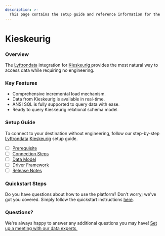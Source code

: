 ```yaml
---
description: >-
  This page contains the setup guide and reference information for the Kieskeurig source connector.
---
```


# Kieskeurig

### Overview

The [Lyftrondata](https://www.lyftrondata.com/) integration for [Kieskeurig](https://www.lyftrondata.com/integration/kieskeurig/)[ ](https://www.lyftrondata.com/integration/kieskeurig/)provides the most natural way to access data while requiring no engineering.

### Key Features

* Comprehensive incremental load mechanism.
* Data from Kieskeurig is available in real-time.&#x20;
* ANSI SQL is fully supported to query data with ease.
* Ready to query Kieskeurig relational schema model.

### Setup Guide

To connect to your destination without engineering, follow our step-by-step [Lyftrondata](https://www.lyftrondata.com/)  [Kieskeurig](https://www.lyftrondata.com/integration/kieskeurig/) setup guide.

* [ ] [Prerequisite](../../marketing-analytics/kieskeurig/prerequisite.md)
* [ ] [Connection Steps](../../marketing-analytics/kieskeurig/connection-steps.md)
* [ ] [Data Model](../../marketing-analytics/kieskeurig/data-model/)
* [ ] [Driver Framework](../../marketing-analytics/kieskeurig/driver-framework/)
* [ ] [Release Notes](../../marketing-analytics/kieskeurig/release-notes.md)

### Quickstart Steps

Do you have questions about how to use the platform? Don't worry; we've got you covered. Simply follow the quickstart instructions [here](../../../quickstart-steps.md).

### Questions? <a href="#questions" id="questions"></a>

We're always happy to answer any additional questions you may have! [Set up a meeting with our data experts.](https://www.lyftrondata.com/book-a-meeting/)

